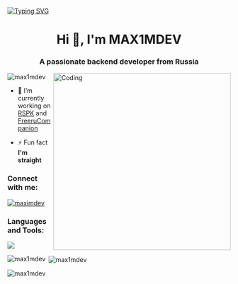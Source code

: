 [![Typing SVG](https://readme-typing-svg.herokuapp.com?color=%2336BCF7&lines=MAXIMDEV)](https://git.io/typing-svg)
<h1 align="center">Hi 👋, I'm MAX1MDEV</h1>
<h3 align="center">A passionate backend developer from Russia</h3>
<img align="right" alt="Coding" width=400 src="https://cdn.dribbble.com/users/1162077/screenshots/3848914/programmer.gif">


<p align="left"> <img src="https://komarev.com/ghpvc/?username=max1mdev&label=Profile%20views&color=0e75b6&style=flat" alt="max1mdev" /> </p>

- 🔭 I’m currently working on [RSPK](http://maximdev.h1n.ru/RSPK/) and [FreeruCompanion](https://github.com/MAX1MDEV/FreeruCompanion)

- ⚡ Fun fact **I'm straight**

<h3 align="left">Connect with me:</h3>
<p align="left">
<a href="https://discordapp.com/users/390102465586003978" target="blank"><img align="center" src="https://skillicons.dev/icons?i=discord" alt="maximdev"/></a>
</p>

<h3 align="left">Languages and Tools:</h3>
<p align="left">
    <img src="https://skillicons.dev/icons?i=c,cs,cpp,py,java,kotlin,androidstudio,nodejs,figma,postman,php,html,css,vscode,visualstudio,sublime,heroku,git,windows" />
</p>


<p><img align="left" src="https://github-readme-stats.vercel.app/api/top-langs?username=max1mdev&show_icons=true&locale=en&layout=compact" alt="max1mdev" /></p>

<p>&nbsp;<img align="center" src="https://github-readme-stats.vercel.app/api?username=max1mdev&show_icons=true&locale=en" alt="max1mdev" /></p>

<p><img align="center" src="https://github-readme-streak-stats.herokuapp.com/?user=max1mdev&" alt="max1mdev" /></p>
